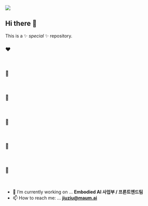 <img src="https://capsule-render.vercel.app/api?type=shark&color=F5BB96&section=header&fontSize=90" />


## Hi there 👋


This is a ✨ _special_ ✨ repository.
 <h3>:heart:</h3> 
 <h3>:yellow_heart:</h3> 
  <h3>:green_heart:</h3> 
   <h3>:blue_heart:</h3> 
    <h3>:purple_heart:</h3> 
     <h3>:imp:</h3> 






- 🔭 I’m currently working on ... **Embodied AI 사업부 / 프론트엔드팀**
- 📫 How to reach me: ... **jiuziu@maum.ai**




